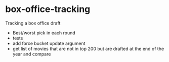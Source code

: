 # box-office-tracking

Tracking a box office draft

- Best/worst pick in each round
- tests
- add force bucket update argument
- get list of movies that are not in top 200 but are drafted at the end of the year and compare